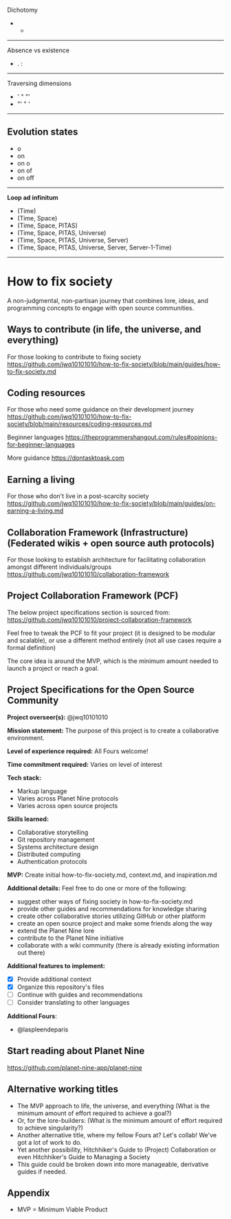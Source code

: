 Dichotomy
- -
- - -
Absence vs existence
- . :
- - -
Traversing dimensions
- ' " "'
- "' " '
- - -
**Evolution states**
- 
- o
- on
- on o
- on of
- on off
- - -
**Loop ad infinitum**
- (Time)
- (Time, Space)
- (Time, Space, PITAS)
- (Time, Space, PITAS, Universe)
- (Time, Space, PITAS, Universe, Server)
- (Time, Space, PITAS, Universe, Server, Server-1-Time)
- - -

# How to fix society
A non-judgmental, non-partisan journey that combines lore, ideas, and programming concepts to engage with open source communities.

## Ways to contribute (in life, the universe, and everything)
For those looking to contribute to fixing society
https://github.com/jwq10101010/how-to-fix-society/blob/main/guides/how-to-fix-society.md

## Coding resources
For those who need some guidance on their development journey
https://github.com/jwq10101010/how-to-fix-society/blob/main/resources/coding-resources.md

Beginner languages
https://theprogrammershangout.com/rules#opinions-for-beginner-languages

More guidance
https://dontasktoask.com

## Earning a living
For those who don't live in a post-scarcity society
https://github.com/jwq10101010/how-to-fix-society/blob/main/guides/on-earning-a-living.md

## Collaboration Framework (Infrastructure) (Federated wikis + open source auth protocols)
For those looking to establish architecture for facilitating collaboration amongst different individuals/groups
https://github.com/jwq10101010/collaboration-framework

## Project Collaboration Framework (PCF)
The below project specifications section is sourced from:
https://github.com/jwq10101010/project-collaboration-framework

Feel free to tweak the PCF to fit your project (it is designed to be modular and scalable), or use a different method entirely (not all use cases require a formal definition)

The core idea is around the MVP, which is the minimum amount needed to launch a project or reach a goal.

## Project Specifications for the Open Source Community

**Project overseer(s):** @jwq10101010

**Mission statement:** The purpose of this project is to create a collaborative environment.

**Level of experience required:** All Fours welcome!

**Time commitment required:** Varies on level of interest

**Tech stack:**
- Markup language
- Varies across Planet Nine protocols
- Varies across open source projects

**Skills learned:**
- Collaborative storytelling
- Git repository management
- Systems architecture design
- Distributed computing
- Authentication protocols

**MVP:** Create initial how-to-fix-society.md, context.md, and inspiration.md

**Additional details:**
Feel free to do one or more of the following:
- suggest other ways of fixing society in how-to-fix-society.md
- provide other guides and recommendations for knowledge sharing
- create other collaborative stories utilizing GitHub or other platform
- create an open source project and make some friends along the way
- extend the Planet Nine lore
- contribute to the Planet Nine initiative
- collaborate with a wiki community (there is already existing information out there)


**Additional features to implement:**
- [x] Provide additional context
- [x] Organize this repository's files
- [ ] Continue with guides and recommendations
- [ ] Consider translating to other languages

**Additional Fours**:
- @laspleendeparis

## Start reading about Planet Nine
https://github.com/planet-nine-app/planet-nine

## Alternative working titles
- The MVP approach to life, the universe, and everything
  (What is the minimum amount of effort required to achieve a goal?)
- Or, for the lore-builders:
  (What is the minimum amount of effort required to achieve singularity?)
- Another alternative title, where my fellow Fours at? Let's collab! We've got a lot of work to do.
- Yet another possibility, Hitchhiker's Guide to (Project) Collaboration or even Hitchhiker's Guide to Managing a Society
- This guide could be broken down into more manageable, derivative guides if needed.

## Appendix
- MVP = Minimum Viable Product
